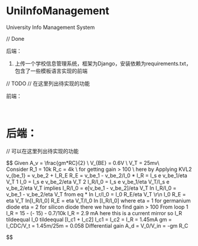 # UniInfoManagement
University Info Management System

// Done

后端：

1. 上传一个学校信息管理系统，框架为Django，安装依赖为requirements.txt，包含了一些模板语言实现的前端



// TODO
// 在这里列出待实现的功能

前端：

​	

后端：
=======
// 可以在这里列出待实现的功能

$$
Given A_v = \frac{gm*RC}{2} \\ 
V_{BE} = 0.6V \\ 
V_T = 25mv\\  
Consider R_1 = 10k R_c = 4k \\
for getting gain > 100 \\
here by Applying KVL2 v_{be_1} = v_be_2 + I_R_E R_E = v_be_1 - v_be_2/I_0 * I_R = I_s e v_be_1/eta V_T 1 I_0 = I_s e v_be_2/eta V_T 2 I_R/I_0 = I_s e v_be_1/eta V_T/I_s e v_be_2/eta V_T implies I_R/I_0 = e\[v_be_1 - v_be_2\]/eta V_T In I_R/I_0 = v_be_1 - v_be_2/eta V_T from eq * In I_r/I_0 = I_0 R_E/eta V_T \r\n I_0 R_E = eta V_T In\[I_R/I_0\] R_E = eta V_T/I_0 In \[I_R/I_0\] where eta = 1 for germanium diode eta = 2 for silicon diode there we have to find gain > 100 From loop 1 I_R = 15 - (- 15) - 0.7/10k I_R = 2.9 mA here this is a current mirror so I_R tildeequal I_0 tildeequal \[I_c1 + I_c2\] I_c1 = I_c2 = I_R = 1.45mA gm = I_CDC/V_t = 1.45m/25m = 0.058 Differential gain A_d = V_0/V_in = -gm R_C
$$
